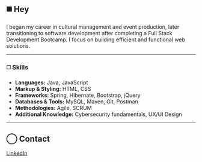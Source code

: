 ## ◼️ Hey

I began my career in cultural management and event production, later transitioning to software development after completing a Full Stack Development Bootcamp. I focus on building efficient and functional web solutions.

---

### ◻️ Skills  
- **Languages:** Java, JavaScript  
- **Markup & Styling:** HTML, CSS  
- **Frameworks:** Spring, Hibernate, Bootstrap, jQuery  
- **Databases & Tools:** MySQL, Maven, Git, Postman  
- **Methodologies:** Agile, SCRUM  
- **Additional Knowledge:** Cybersecurity fundamentals, UX/UI Design  

---

## ◯ Contact  
[LinkedIn](https://www.linkedin.com/in/joanajeremias/)  





